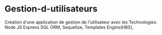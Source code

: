 # Gestion-d-utilisateurs
Création d'une application de gestion de l'utilisateur avec les Technologies: Node JS Express SQL ORM, Sequelize, Templates Engins(HBS),
